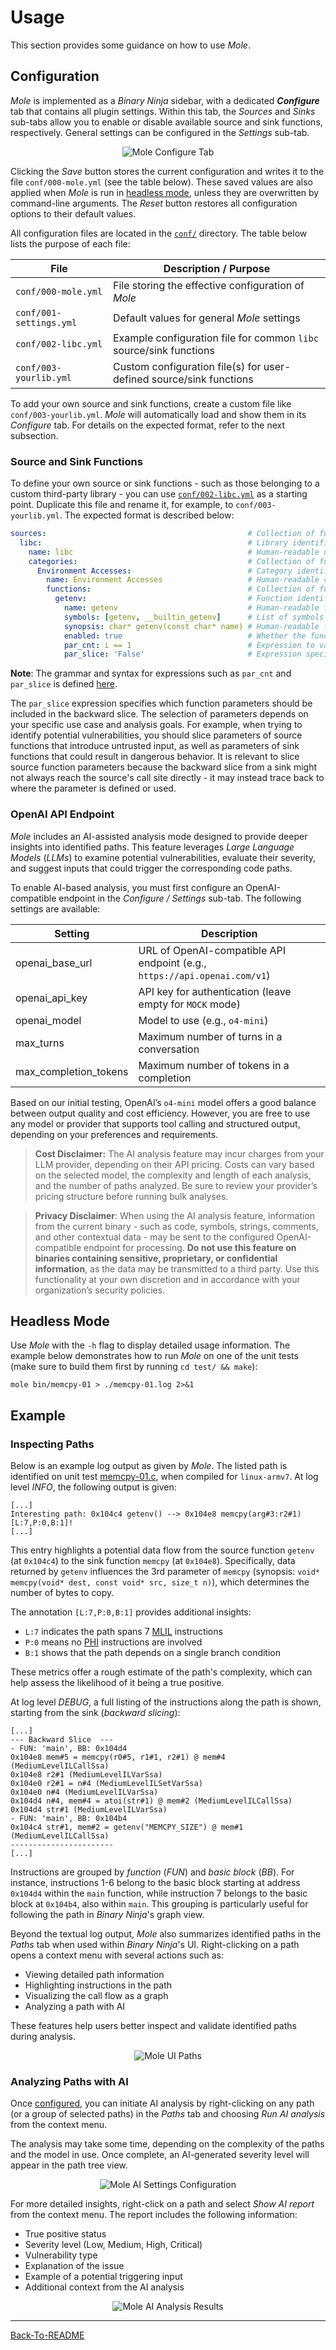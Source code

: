 # Usage
This section provides some guidance on how to use *Mole*.
## Configuration
*Mole* is implemented as a *Binary Ninja* sidebar, with a dedicated **_Configure_** tab that contains all plugin settings. Within this tab, the *Sources* and *Sinks* sub-tabs allow you to enable or disable available source and sink functions, respectively. General settings can be configured in the *Settings* sub-tab.

<p align="center">
  <img src="https://i.postimg.cc/SsDV6vX7/configure-tab.png" alt="Mole Configure Tab"/>
</p>

Clicking the *Save* button stores the current configuration and writes it to the file `conf/000-mole.yml` (see the table below). These saved values are also applied when *Mole* is run in [headless mode](02-Usage.md#headless-mode), unless they are overwritten by command-line arguments. The *Reset* button restores all configuration options to their default values.

All configuration files are located in the [`conf/`](../mole/conf/) directory. The table below lists the purpose of each file:

| File                    | Description / Purpose                                               |
|-------------------------|---------------------------------------------------------------------|
| `conf/000-mole.yml`     | File storing the effective configuration of *Mole*                  |
| `conf/001-settings.yml` | Default values for general *Mole* settings                          |
| `conf/002-libc.yml`     | Example configuration file for common `libc` source/sink functions  |
| `conf/003-yourlib.yml`  | Custom configuration file(s) for user-defined source/sink functions |

To add your own source and sink functions, create a custom file like `conf/003-yourlib.yml`. *Mole* will automatically load and show them in its *Configure* tab. For details on the expected format, refer to the next subsection.

### Source and Sink Functions
To define your own source or sink functions - such as those belonging to a custom third-party library - you can use [`conf/002-libc.yml`](../mole/conf/002-libc.yml) as a starting point. Duplicate this file and rename it, for example, to `conf/003-yourlib.yml`. The expected format is described below:
```YAML
sources:                                             # Collection of function sources (or sinks)
  libc:                                              # Library identifier
    name: libc                                       # Human-readable name of the library
    categories:                                      # Collection of function categories
      Environment Accesses:                          # Category identifier
        name: Environment Accesses                   # Human-readable category name
        functions:                                   # Collection of functions
          getenv:                                    # Function identifier
            name: getenv                             # Human-readable function name
            symbols: [getenv, __builtin_getenv]      # List of symbols to match the function
            synopsis: char* getenv(const char* name) # Human-readable function signature for reference
            enabled: true                            # Whether the function is enabled by default
            par_cnt: i == 1                          # Expression to validate the correct number of parameters
            par_slice: 'False'                       # Expression specifying which parameter should be sliced
```
**Note**: The grammar and syntax for expressions such as `par_cnt` and `par_slice` is defined [here](../mole/common/parse.py#L14).

The `par_slice` expression specifies which function parameters should be included in the backward slice. The selection of parameters depends on your specific use case and analysis goals. For example, when trying to identify potential vulnerabilities, you should slice parameters of source functions that introduce untrusted input, as well as parameters of sink functions that could result in dangerous behavior. It is relevant to slice source function parameters because the backward slice from a sink might not always reach the source's call site directly - it may instead trace back to where the parameter is defined or used.

### OpenAI API Endpoint
*Mole* includes an AI-assisted analysis mode designed to provide deeper insights into identified paths. This feature leverages *Large Language Models* (*LLMs*) to examine potential vulnerabilities, evaluate their severity, and suggest inputs that could trigger the corresponding code paths.

To enable AI-based analysis, you must first configure an OpenAI-compatible endpoint in the *Configure / Settings* sub-tab. The following settings are available:

| Setting               | Description                                                               |
|-----------------------|---------------------------------------------------------------------------|
| openai_base_url       | URL of OpenAI-compatible API endpoint (e.g., `https://api.openai.com/v1`) |
| openai_api_key        | API key for authentication (leave empty for `MOCK` mode)                  |
| openai_model          | Model to use (e.g., `o4-mini`)                                            |
| max_turns             | Maximum number of turns in a conversation                                 |
| max_completion_tokens | Maximum number of tokens in a completion                                  |

Based on our initial testing, OpenAI’s `o4-mini` model offers a good balance between output quality and cost efficiency. However, you are free to use any model or provider that supports tool calling and structured output, depending on your preferences and requirements.

> **Cost Disclaimer:** The AI analysis feature may incur charges from your LLM provider, depending on their API pricing. Costs can vary based on the selected model, the complexity and length of each analysis, and the number of paths analyzed. Be sure to review your provider’s pricing structure before running bulk analyses.

> **Privacy Disclaimer**: When using the AI analysis feature, information from the current binary - such as code, symbols, strings, comments, and other contextual data - may be sent to the configured OpenAI-compatible endpoint for processing. **Do not use this feature on binaries containing sensitive, proprietary, or confidential information**, as the data may be transmitted to a third party. Use this functionality at your own discretion and in accordance with your organization’s security policies.

## Headless Mode
Use *Mole* with the `-h` flag to display detailed usage information. The example below demonstrates how to run *Mole* on one of the unit tests (make sure to build them first by running `cd test/ && make`):
```
mole bin/memcpy-01 > ./memcpy-01.log 2>&1
```

## Example
### Inspecting Paths
Below is an example log output as given by *Mole*. The listed path is identified on unit test [memcpy-01.c](../test/src/memcpy-01.c), when compiled for `linux-armv7`. At log level *INFO*, the following output is given:
```
[...]
Interesting path: 0x104c4 getenv() --> 0x104e8 memcpy(arg#3:r2#1) [L:7,P:0,B:1]!
[...]
```
This entry highlights a potential data flow from the source function `getenv` (at `0x104c4`) to the sink function `memcpy` (at `0x104e8`). Specifically, data returned by `getenv` influences the 3rd parameter of `memcpy` (synopsis: `void* memcpy(void* dest, const void* src, size_t n)`), which determines the number of bytes to copy.

The annotation `[L:7,P:0,B:1]` provides additional insights:
- `L:7` indicates the path spans 7 [MLIL](https://docs.binary.ninja/dev/bnil-mlil.html) instructions
- `P:0` means no [PHI](https://api.binary.ninja/binaryninja.mediumlevelil-module.html#binaryninja.mediumlevelil.MediumLevelILVarPhi) instructions are involved
- `B:1` shows that the path depends on a single branch condition

These metrics offer a rough estimate of the path's complexity, which can help assess the likelihood of it being a true positive.

At log level *DEBUG*, a full listing of the instructions along the path is shown, starting from the sink (*backward slicing*):
```
[...]
--- Backward Slice  ---
- FUN: 'main', BB: 0x104d4
0x104e8 mem#5 = memcpy(r0#5, r1#1, r2#1) @ mem#4 (MediumLevelILCallSsa)
0x104e8 r2#1 (MediumLevelILVarSsa)
0x104e0 r2#1 = n#4 (MediumLevelILSetVarSsa)
0x104e0 n#4 (MediumLevelILVarSsa)
0x104d4 n#4, mem#4 = atoi(str#1) @ mem#2 (MediumLevelILCallSsa)
0x104d4 str#1 (MediumLevelILVarSsa)
- FUN: 'main', BB: 0x104b4
0x104c4 str#1, mem#2 = getenv("MEMCPY_SIZE") @ mem#1 (MediumLevelILCallSsa)
-----------------------
[...]
```

Instructions are grouped by *function* (*FUN*) and *basic block* (*BB*). For instance, instructions 1-6 belong to the basic block starting at address `0x104d4` within the `main` function, while instruction 7 belongs to the basic block at `0x104b4`, also within `main`. This grouping is particularly useful for following the path in *Binary Ninja*'s graph view.

Beyond the textual log output, *Mole* also summarizes identified paths in the *Paths* tab when used within *Binary Ninja*'s UI. Right-clicking on a path opens a context menu with several actions such as:
- Viewing detailed path information
- Highlighting instructions in the path
- Visualizing the call flow as a graph
- Analyzing a path with AI

These features help users better inspect and validate identified paths during analysis.

<p align="center">
  <img src="https://i.postimg.cc/Z59c2J7M/interesting-paths.png" alt="Mole UI Paths"/>
</p>

### Analyzing Paths with AI
Once [configured](02-Usage.md#openai-api-endpoint), you can initiate AI analysis by right-clicking on any path (or a group of selected paths) in the *Paths* tab and choosing *Run AI analysis* from the context menu.

The analysis may take some time, depending on the complexity of the paths and the model in use. Once complete, an AI-generated severity level will appear in the path tree view.

<p align="center">
  <img src="https://i.postimg.cc/WpWRw9g4/ai-results.png" alt="Mole AI Settings Configuration"/>
</p>

For more detailed insights, right-click on a path and select *Show AI report* from the context menu. The report includes the following information:
- True positive status
- Severity level (Low, Medium, High, Critical)
- Vulnerability type
- Explanation of the issue
- Example of a potential triggering input
- Additional context from the AI analysis

<p align="center">
  <img src="https://i.postimg.cc/dQm2bX4q/ai-result-details.png" alt="Mole AI Analysis Results"/>
</p>

----------------------------------------------------------------------------------------------------
[Back-To-README](../README.md#documentation)
